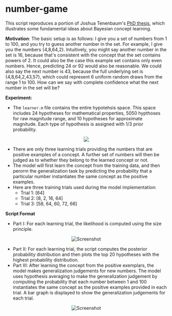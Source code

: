 # number-game
This script reproduces a portion of Joshua Tenenbaum's [PhD thesis](https://dspace.mit.edu/handle/1721.1/16714), which illustrates some fundamental ideas about Bayesian concept learning.

**Motivation**:  The basic setup is as follows: I give you a set of numbers from 1 to 100, and you try to guess another number in the set. For example, I give you the numbers {4,8,64,2}. Intuitively, you might say another number in the set is 16, because that's consistent with the concept that the set contains powers of 2. It could also be the case this example set contains only even numbers. Hence, predicting 24 or 92 would also be reasonable. We could also say the next number is 43, because the full underlying set is {4,8,64,2,43,57}, which could represent 6 uniform random draws from the range 1 to 100. How can we say with complete confidence what the next number in the set will be?

**Experiment:**
- The `learner.m` file contains the entire hypotehsis space. This space includes 24 hypotheses for mathematical properties, 5050 hypthoses for raw magnitude range, and 10 hypotheses for approximate magnitude. Each type of hypothesis is assigned with 1/3 prior probability.
<p align="center">
  <img src="https://github.com/jkovinsky/number-game/assets/108347901/c5fde537-e1ac-4857-97b5-7da73d9ba2ce">
</p>

- There are only three learning trials providing the numbers that are positive examples of a concept. A further set of numbers will then be judged as to whether they belong to the learned concept or not.
- The model will first learn the concept from the training data, and then perorm the generalization task by predicting the probability that a particular number instantiates the same concept as the positive examples.
- Here are three training trials used during the model implementation:
  - Trial 1: [64]
  - Trial 2: [8, 2, 16, 64]
  - Trial 3: [58, 64, 60, 72, 66]

**Script Format**
- Part I: For each learning trial, the likelihood is computed using the size principle.
<p align="center">
    <img src="https://github.com/jkovinsky/number-game/assets/108347901/7b3a231c-e8e9-4fa2-b95e-4eb0206c722e" alt="Screenshot">
</p>

- Part II: For each learning trial, the script computes the posterior probability distribution and then plots the top 20 hypotheses with the highest probability distribution.
- Part III: After learning the concept from the positive exemplars, the model makes generalization judgements for new numbers. The model uses hypothesis averaging to make the generalization judgement by computing the probability that each number between 1 and 100 instantiates the same concept as the positive examples provided in each trial. A bar graph is displayed to show the generalization judgements for each trial.
<p align="center">
  <img src="https://github.com/jkovinsky/number-game/assets/108347901/c2182836-ab4e-45ea-a5bd-88ac888d752d"
alt="Screenshot">
</p>
